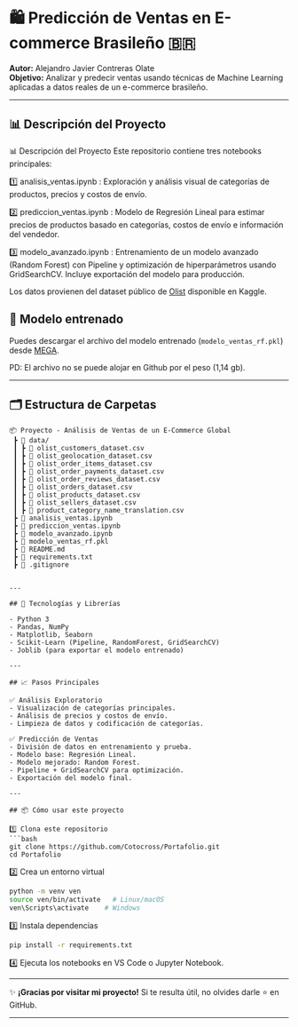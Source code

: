 
# 🛍️ Predicción de Ventas en E-commerce Brasileño 🇧🇷

**Autor:** Alejandro Javier Contreras Olate  
**Objetivo:** Analizar y predecir ventas usando técnicas de Machine Learning aplicadas a datos reales de un e-commerce brasileño.

---

## 📊 Descripción del Proyecto

📊 Descripción del Proyecto
Este repositorio contiene tres notebooks principales:


1️⃣ analisis_ventas.ipynb :	Exploración y análisis visual de categorías de productos, precios y costos de envío.

2️⃣ prediccion_ventas.ipynb :	Modelo de Regresión Lineal para estimar precios de productos basado en categorías, costos de envío e información del vendedor.

3️⃣ modelo_avanzado.ipynb : Entrenamiento de un modelo avanzado (Random Forest) con Pipeline y optimización de hiperparámetros usando GridSearchCV. Incluye exportación del modelo para producción.

Los datos provienen del dataset público de [Olist](https://www.kaggle.com/datasets/olistbr/brazilian-ecommerce) disponible en Kaggle.

## 🤖 **Modelo entrenado**

Puedes descargar el archivo del modelo entrenado (`modelo_ventas_rf.pkl`) desde [MEGA](https://mega.nz/file/GLgFSYAK#xaeUEvgrHDQKX0oLVXxQW99E6bimnATZuNVv7MpsoJg).

PD: El archivo no se puede alojar en Github por el peso (1,14 gb).

---

## 🗂️ Estructura de Carpetas

```
📦 Proyecto - Análisis de Ventas de un E-Commerce Global
 ┣ 📁 data/
 ┃ ┣ 📄 olist_customers_dataset.csv
 ┃ ┣ 📄 olist_geolocation_dataset.csv
 ┃ ┣ 📄 olist_order_items_dataset.csv
 ┃ ┣ 📄 olist_order_payments_dataset.csv
 ┃ ┣ 📄 olist_order_reviews_dataset.csv
 ┃ ┣ 📄 olist_orders_dataset.csv
 ┃ ┣ 📄 olist_products_dataset.csv
 ┃ ┣ 📄 olist_sellers_dataset.csv
 ┃ ┣ 📄 product_category_name_translation.csv
 ┣ 📄 analisis_ventas.ipynb
 ┣ 📄 prediccion_ventas.ipynb
 ┣ 📄 modelo_avanzado.ipynb
 ┣ 📄 modelo_ventas_rf.pkl
 ┣ 📄 README.md
 ┣ 📄 requirements.txt
 ┣ 📄 .gitignore


---

## 🚀 Tecnologías y Librerías

- Python 3
- Pandas, NumPy
- Matplotlib, Seaborn
- Scikit-Learn (Pipeline, RandomForest, GridSearchCV)
- Joblib (para exportar el modelo entrenado)

---

## 📈 Pasos Principales

✅ Análisis Exploratorio
- Visualización de categorías principales.
- Análisis de precios y costos de envío.
- Limpieza de datos y codificación de categorías.

✅ Predicción de Ventas
- División de datos en entrenamiento y prueba.
- Modelo base: Regresión Lineal.
- Modelo mejorado: Random Forest.
- Pipeline + GridSearchCV para optimización.
- Exportación del modelo final.

---

## 📦 Cómo usar este proyecto

1️⃣ Clona este repositorio  
```bash
git clone https://github.com/Cotocross/Portafolio.git
cd Portafolio
```

2️⃣ Crea un entorno virtual  
```bash
python -m venv ven
source ven/bin/activate   # Linux/macOS
ven\Scripts\activate    # Windows
```

3️⃣ Instala dependencias  
```bash
pip install -r requirements.txt
```

4️⃣ Ejecuta los notebooks en VS Code o Jupyter Notebook.

---

✨ **¡Gracias por visitar mi proyecto!** Si te resulta útil, no olvides darle ⭐️ en GitHub.

---

